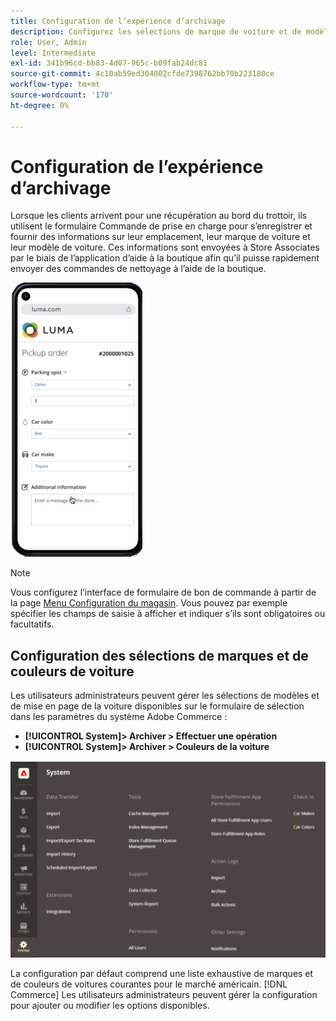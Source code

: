 ```yaml
---
title: Configuration de l’expérience d’archivage
description: Configurez les sélections de marque de voiture et de modèle disponibles pour les clients de récupération rapide lorsqu’ils remplissent le formulaire de commande de prise en charge.
role: User, Admin
level: Intermediate
exl-id: 341b96cd-bb83-4d07-965c-b09fab24dc81
source-git-commit: 4c10ab59ed304002cfde7398762bb70b223180ce
workflow-type: tm+mt
source-wordcount: '170'
ht-degree: 0%

---
```


# Configuration de l’expérience d’archivage

Lorsque les clients arrivent pour une récupération au bord du trottoir, ils utilisent le formulaire Commande de prise en charge pour s’enregistrer et fournir des informations sur leur emplacement, leur marque de voiture et leur modèle de voiture. Ces informations sont envoyées à Store Associates par le biais de l’application d’aide à la boutique afin qu’il puisse rapidement envoyer des commandes de nettoyage à l’aide de la boutique.

![[!DNL Check-In Experience Car Make] et [!DNL Model] paramètres de la sélection côté serveur](assets/checkin-system-settings-car-options.png)

>[!NOTE]
>
>Vous configurez l’interface de formulaire de bon de commande à partir de la page [Menu Configuration du magasin](merchant-store-configuration.md#configure-check-in-experience-interface-options). Vous pouvez par exemple spécifier les champs de saisie à afficher et indiquer s’ils sont obligatoires ou facultatifs.


## Configuration des sélections de marques et de couleurs de voiture

Les utilisateurs administrateurs peuvent gérer les sélections de modèles et de mise en page de la voiture disponibles sur le formulaire de sélection dans les paramètres du système Adobe Commerce :

- **[!UICONTROL System]> Archiver > Effectuer une opération**
- **[!UICONTROL System]> Archiver > Couleurs de la voiture**

![[!DNL Check-In Experience system configuration for curbside pickup]](assets/check-in-experience-system-config.png)

La configuration par défaut comprend une liste exhaustive de marques et de couleurs de voitures courantes pour le marché américain. [!DNL Commerce] Les utilisateurs administrateurs peuvent gérer la configuration pour ajouter ou modifier les options disponibles.
